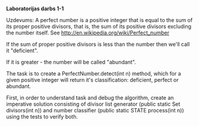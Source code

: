 **Laboratorijas darbs 1-1**

Uzdevums: 
A perfect number is a positive integer that is equal to the sum of its proper positive divisors, that is, the sum of its positive divisors excluding the number itself. See http://en.wikipedia.org/wiki/Perfect_number

If the sum of proper positive divisors is less than the number then we'll call it "deficient".

If it is greater - the number will be called "abundant".

The task is to create a PerfectNumber.detect(int n) method, which for a given positive integer will return it's classification: deficient, perfect or abundant.

First, in order to understand task and debug the algorithm, create an imperative solution consisting of divisor list generator (public static Set divisors(int n)) and number classifier (public static STATE process(int n)) using the tests to verify both.
